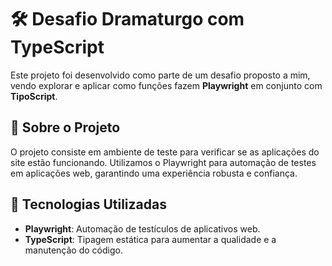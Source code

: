 # 🛠 Desafio Dramaturgo com TypeScript

Este projeto foi desenvolvido como parte de um desafio proposto a mim, vendo explorar e aplicar como funções fazem **Playwright** em conjunto com **TipoScript**.

## 🌟 Sobre o Projeto

O projeto consiste em ambiente de teste para verificar se as aplicações do site estão funcionando. Utilizamos o Playwright para automação de testes em aplicações web, garantindo uma experiência robusta e confiança.

## 🚀 Tecnologias Utilizadas

- **Playwright**: Automação de testículos de aplicativos web.
- **TypeScript**: Tipagem estática para aumentar a qualidade e a manutenção do código.

